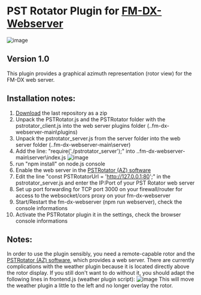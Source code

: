 # PST Rotator Plugin for [FM-DX-Webserver](https://github.com/NoobishSVK/fm-dx-webserver)

![image](https://github.com/user-attachments/assets/dffecdad-8a67-496f-a88c-f97db8ec5a89)


## Version 1.0 

This plugin provides a graphical azimuth representation (rotor view) for the FM-DX web server.

## Installation notes:

1. [Download]([https://github.com/Highpoint2000/PSTRotator/releases]) the last repository as a zip
3. Unpack the PSTRotator.js and the PSTRotator folder with the pstrotator_client.js into the web server plugins folder (..fm-dx-webserver-main\plugins)
4. Unpack the pstrotator_server.js from the server folder into the web server folder (..fm-dx-webserver-main\server)
5. Add the line: "require('./pstrotator_server');" into ..fm-dx-webserver-main\server\index.js 
   ![image](https://github.com/user-attachments/assets/d0336049-5dfa-4238-9d25-506c3188e6f1)
6. run "npm install" on node.js console
7. Enable the web server in the [PSTRotator (AZ) software](https://www.pstrotator.com/)
8. Edit the line "const PSTRotatorUrl = 'http://127.0.0.1:80';" in the pstrotator_server.js and enter the IP:Port of your PST Rotator web server
9. Set up port forwarding for TCP port 3000 on your firewall/router for access to the websocket/cors proxy on your fm-dx-webserver
10. Start/Restart the fm-dx-webserver (npm run webserver), check the console informations
11. Activate the PSTRotator plugin it in the settings, check the browser console informations 


## Notes: 

In order to use the plugin sensibly, you need a remote-capable rotor and the [PSTRotator (AZ) software](https://www.pstrotator.com/), which provides a web server. There are currently complications with the weather plugin because it is located directly above the rotor display. If you still don't want to do without it, you should adapt the following lines in frontend.js (weather plugin script):
![image](https://github.com/user-attachments/assets/7e27a78f-cc59-4d1e-9a0b-cc93a6a18139)
This will move the weather plugin a little to the left and no longer overlay the rotor.


